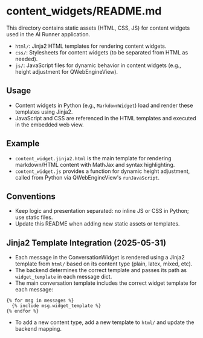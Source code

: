 # content_widgets/README.md

This directory contains static assets (HTML, CSS, JS) for content widgets used in the AI Runner application.

- `html/`: Jinja2 HTML templates for rendering content widgets.
- `css/`: Stylesheets for content widgets (to be separated from HTML as needed).
- `js/`: JavaScript files for dynamic behavior in content widgets (e.g., height adjustment for QWebEngineView).

## Usage

- Content widgets in Python (e.g., `MarkdownWidget`) load and render these templates using Jinja2.
- JavaScript and CSS are referenced in the HTML templates and executed in the embedded web view.

## Example

- `content_widget.jinja2.html` is the main template for rendering markdown/HTML content with MathJax and syntax highlighting.
- `content_widget.js` provides a function for dynamic height adjustment, called from Python via QWebEngineView's `runJavaScript`.

## Conventions

- Keep logic and presentation separated: no inline JS or CSS in Python; use static files.
- Update this README when adding new static assets or templates.

## Jinja2 Template Integration (2025-05-31)

- Each message in the ConversationWidget is rendered using a Jinja2 template from `html/` based on its content type (plain, latex, mixed, etc).
- The backend determines the correct template and passes its path as `widget_template` in each message dict.
- The main conversation template includes the correct widget template for each message:

```jinja2
{% for msg in messages %}
  {% include msg.widget_template %}
{% endfor %}
```

- To add a new content type, add a new template to `html/` and update the backend mapping.
